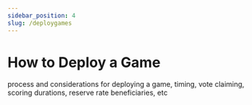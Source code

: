 ```yaml
---
sidebar_position: 4
slug: /deploygames
---
```


# How to Deploy a Game

process and considerations for deploying a game, timing, vote claiming, scoring durations, reserve rate beneficiaries, etc
